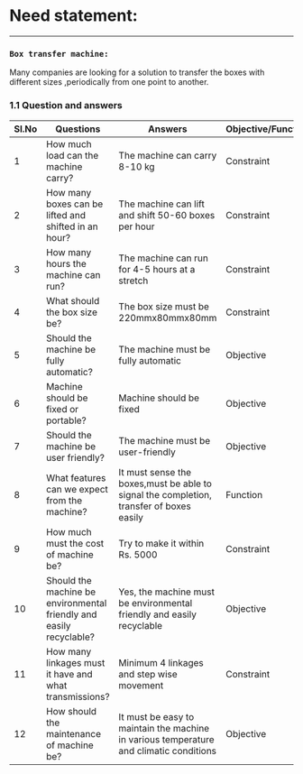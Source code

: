 # **Need statement:**

***

### **`Box transfer machine:`**
Many companies are looking for a solution to transfer the boxes with different sizes ,periodically from one point to another.

### 1.1 Question and answers
|Sl.No|Questions|Answers|Objective/Function/Constraint|
|-----|---------|-------|-----------------------------|
|1|How much load can the machine carry?|The machine can carry 8-10 kg|Constraint|
|2|How many boxes can be lifted and shifted in an hour?|The machine can lift and shift 50-60 boxes per hour|Constraint|
|3|How many hours the machine can run?|The machine can run for 4-5 hours at a stretch|Constraint|
|4|What should the box size be?|The box size must be 220mmx80mmx80mm|Constraint|
|5|Should the machine be fully automatic?|The machine must be fully automatic|Objective|
|6| Machine should be fixed or portable?|Machine should be fixed|Objective|
|7|Should the machine be user friendly?|The machine must be user-friendly|Objective|
|8|What features can we expect from the machine?|It must sense the boxes,must be able to signal the completion, transfer of boxes easily|Function|
|9|How much must the cost of machine be?|Try to make it within Rs. 5000|Constraint|
|10|Should the machine be environmental friendly and easily recyclable?|Yes, the machine must be environmental friendly and easily recyclable|Objective|
|11| How many linkages must it have and what transmissions?|Minimum 4 linkages and step wise movement|Constraint|
|12|How should the maintenance of machine be?|It must be easy to maintain the machine in various temperature and climatic conditions|Objective|
